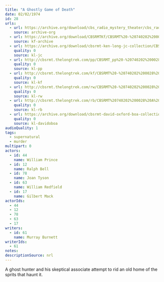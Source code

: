 ```yaml
---
title: "A Ghostly Game of Death"
date: 02/02/1974
id: 28
urls: 
  - url: https://archive.org/download/cbs_radio_mystery_theater/cbs_radio_mystery_theater-0001-0050.zip/cbs_radio_mystery_theater-0001-0050%2Fcbsrmt_0028_a_ghostly_game_of_death.mp3
    source: archive-org
  - url: https://archive.org/download/CBSRMTKf/CBSRMT%20-%20740202%200028%20A%20Ghostly%20Game%20Of%20Death_kf.mp3
    source: kf-archive
  - url: https://archive.org/download/cbsrmt-ken-long-jc-collection/CBSRMT - 740202 0028 Ghostly Game of Death vbr b2_jc.mp3
    quality: 0
    source: kl-jc
  - url: http://cbsrmt.thelongtrek.com/pp/CBSRMT_pp%20-%20740202%200028%20A%20Ghostly%20Game%20of%20Death.mp3
    quality: 0
    source: kl-pp
  - url: http://cbsrmt.thelongtrek.com/kf/CBSRMT%20-%20740202%200028%20A%20Ghostly%20Game%20Of%20Death_kf.mp3
    quality: 0
    source: kl-kf
  - url: http://cbsrmt.thelongtrek.com/rw/CBSRMT%20-%20740202%200028%20128-44%20A%20Ghostly%20Game%20of%20Death_rw.mp3
    quality: 0
    source: kl-rw
  - url: http://cbsrmt.thelongtrek.com/rb/CBSRMT%20740202%200028%20A%20Ghostly%20Game%20of%20Death_rb%20wor.mp3
    quality: 0
    source: kl-rb
  - url: https://archive.org/download/cbsrmt-david-oxford-boa-collection/CBSRMT-740202-0028-A-Ghostly-Game-of-Death-(64-44)_kf-{BoA}.mp3
    quality: 0
    source: kl-davidoboa
audioQuality: 1
tags: 
  - supernatural
  - murder
multipart: 0
actors:  
  - id: 44
    name: William Prince  
  - id: 12
    name: Ralph Bell  
  - id: 78
    name: Joan Tyson  
  - id: 63
    name: William Redfield  
  - id: 17
    name: Gilbert Mack
actorIds:  
  - 44  
  - 12  
  - 78  
  - 63  
  - 17
writers:  
  - id: 61
    name: Murray Burnett
writerIds:  
  - 61
notes: 
descriptionSource: nrl
---
```

A ghost hunter and his skeptical associate attempt to rid an old home of the sprits that haunt it.